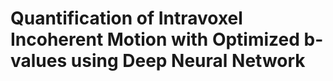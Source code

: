 # Quantification of Intravoxel Incoherent Motion with Optimized b-values using Deep Neural Network

##


